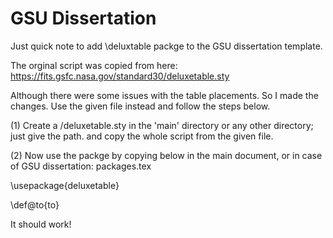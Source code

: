# GSU Dissertation

Just quick note to add \deluxtable packge to the GSU dissertation template. 

The orginal script was copied from here: https://fits.gsfc.nasa.gov/standard30/deluxetable.sty 

Although there were some issues with the table placements. So I made the changes. Use the given file instead and follow the steps below.

(1) Create a /deluxetable.sty in the 'main' directory or any other directory; just give the path. and copy the whole script from the given file.

(2) Now use the packge by copying below in the main document, or in case of GSU dissertation: packages.tex

  \usepackage{deluxetable} 
  
  \def\@to{to}
  
  It should work!
